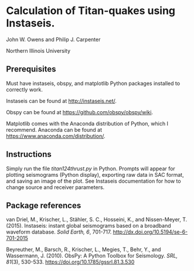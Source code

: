 # Calculation of Titan-quakes using Instaseis.
John W. Owens and Philip J. Carpenter

Northern Illinois University

## Prerequisites
Must have instaseis, obspy, and matplotlib Python packages installed to correctly work.

Instaseis can be found at http://instaseis.net/.

Obspy can be found at https://github.com/obspy/obspy/wiki.

Matplotlib comes with the Anaconda distribution of Python, which I recommend. Anaconda can be found at https://www.anaconda.com/distribution/.

## Instructions
Simply run the file *titan124thrust.py* in Python. Prompts will appear for plotting seismograms (Python display), exporting raw data in SAC format, and saving an image of the plot. See Instaseis documentation for how to change source and receiver parameters.

## Package references
van Driel, M., Krischer, L., Stähler, S. C., Hosseini, K., and Nissen-Meyer, T. (2015). Instaseis: instant global seismograms based on a broadband waveform database. *Solid Earth, 6*, 701-717. http://dx.doi.org/10.5194/se-6-701-2015

Beyreuther, M., Barsch, R., Krischer, L., Megies, T., Behr, Y., and Wassermann, J. (2010). ObsPy: A Python Toolbox for Seismology. *SRL, 81*(3), 530-533. https://doi.org/10.1785/gssrl.81.3.530
